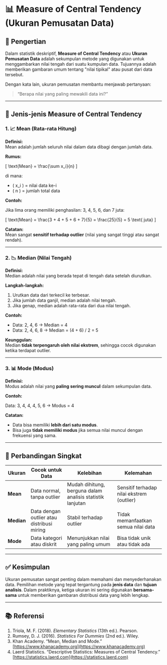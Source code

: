 # 📊 Measure of Central Tendency (Ukuran Pemusatan Data)

## 📌 Pengertian

Dalam statistik deskriptif, **Measure of Central Tendency** atau **Ukuran Pemusatan Data** adalah sekumpulan metode yang digunakan untuk menggambarkan nilai tengah dari suatu kumpulan data. Tujuannya adalah memberikan gambaran umum tentang "nilai tipikal" atau pusat dari data tersebut.

Dengan kata lain, ukuran pemusatan membantu menjawab pertanyaan:

> “Berapa nilai yang paling mewakili data ini?”

---

## 📘 Jenis-jenis Measure of Central Tendency

### 1. 📈 Mean (Rata-rata Hitung)

**Definisi:**  
Mean adalah jumlah seluruh nilai dalam data dibagi dengan jumlah data.

**Rumus:**

\[
\text{Mean} = \frac{\sum x_i}{n}
\]

di mana:
- \( x_i \) = nilai data ke-i  
- \( n \) = jumlah total data

**Contoh:**

Jika lima orang memiliki penghasilan: 3, 4, 5, 6, dan 7 juta:

\[
\text{Mean} = \frac{3 + 4 + 5 + 6 + 7}{5} = \frac{25}{5} = 5 \text{ juta}
\]

**Catatan:**  
Mean sangat **sensitif terhadap outlier** (nilai yang sangat tinggi atau sangat rendah).

---

### 2. 📉 Median (Nilai Tengah)

**Definisi:**  
Median adalah nilai yang berada tepat di tengah data setelah diurutkan.

**Langkah-langkah:**
1. Urutkan data dari terkecil ke terbesar.
2. Jika jumlah data ganjil, median adalah nilai tengah.
3. Jika genap, median adalah rata-rata dari dua nilai tengah.

**Contoh:**
- Data: 2, 4, 6 → Median = 4  
- Data: 2, 4, 6, 8 → Median = (4 + 6) / 2 = 5

**Keunggulan:**  
Median **tidak terpengaruh oleh nilai ekstrem**, sehingga cocok digunakan ketika terdapat outlier.

---

### 3. 📊 Mode (Modus)

**Definisi:**  
Modus adalah nilai yang **paling sering muncul** dalam sekumpulan data.

**Contoh:**

Data: 3, 4, 4, 4, 5, 6 → Modus = 4

**Catatan:**
- Data bisa memiliki **lebih dari satu modus**.
- Bisa juga **tidak memiliki modus** jika semua nilai muncul dengan frekuensi yang sama.

---

## 🔁 Perbandingan Singkat

| Ukuran  | Cocok untuk Data                     | Kelebihan                                       | Kelemahan                                 |
|---------|--------------------------------------|------------------------------------------------|-------------------------------------------|
| **Mean**   | Data normal, tanpa outlier            | Mudah dihitung, berguna dalam analisis statistik lanjutan | Sensitif terhadap nilai ekstrem (outlier) |
| **Median** | Data dengan outlier atau distribusi miring | Stabil terhadap outlier                        | Tidak memanfaatkan semua nilai data       |
| **Mode**   | Data kategori atau diskrit            | Menunjukkan nilai yang paling umum             | Bisa tidak unik atau tidak ada            |

---

## ✅ Kesimpulan

Ukuran pemusatan sangat penting dalam memahami dan menyederhanakan data. Pemilihan metode yang tepat tergantung pada **jenis data** dan **tujuan analisis**. Dalam praktiknya, ketiga ukuran ini sering digunakan **bersama-sama** untuk memberikan gambaran distribusi data yang lebih lengkap.

---

## 📚 Referensi

1. Triola, M. F. (2018). *Elementary Statistics* (13th ed.). Pearson.  
2. Rumsey, D. J. (2016). *Statistics For Dummies* (2nd ed.). Wiley.  
3. Khan Academy. “Mean, Median and Mode.”  
   [https://www.khanacademy.org](https://www.khanacademy.org)  
4. Laerd Statistics. “Descriptive Statistics: Measures of Central Tendency.”  
   [https://statistics.laerd.com](https://statistics.laerd.com)
